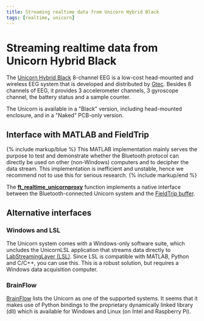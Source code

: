 ```yaml
---
title: Streaming realtime data from Unicorn Hybrid Black
tags: [realtime, unicorn]
---
```


# Streaming realtime data from Unicorn Hybrid Black

The [Unicorn Hybrid Black](https://www.unicorn-bi.com) 8-channel EEG is a low-cost head-mounted and wireless EEG system that is developed and distributed by [Gtec](https://www.gtec.at). Besides 8 channels of EEG, it provides 3 accelerometer channels, 3 gyroscope channel, the battery status and a sample counter.

The Unicorn is available in a "Black" version, including head-mounted enclosure, and in a "Naked" PCB-only version.

## Interface with MATLAB and FieldTrip

{% include markup/blue %}
This MATLAB implementation mainly serves the purpose to test and demonstrate whether the Bluetooth protocol can directly be used on other (non-Windows) computers and to decipher the data stream. This implementation is inefficient and unstable, hence we recommend not to use this for serious research.
{% include markup/end %}

The **[ft_realtime_unicornproxy](/reference/realtime/example/ft_realtime_unicornproxy)** function implements a native interface between the Bluetooth-connected Unicorn system and the [FieldTrip buffer](/development/realtime/buffer).

## Alternative interfaces

### Windows and LSL

The Unicorn system comes with a Windows-only software suite, which uncludes the UnicornLSL application that streams data directly to [LabStreamingLayer (LSL)](https://labstreaminglayer.readthedocs.io). Since LSL is compatible with MATLAB, Python and C/C++, you can use this. This is a robust solution, but requires a Windows data acquisition computer.

### BrainFlow

[BrainFlow](https://brainflow.readthedocs.io/en/stable/SupportedBoards.html) lists the Unicorn as one of the supported systems. It seems that it makes use of Python bindings to the proprietary dynamically linked library (dll) which is available for Windows and Linux (on Intel and Raspberry Pi).  
